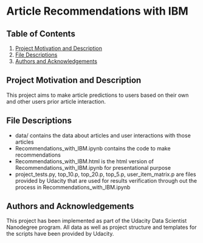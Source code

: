 # Article Recommendations with IBM

## Table of Contents
1. [Project Motivation and Description](#Project-Motivation)
2. [File Descriptions](#File-Descriptions)
3. [Authors and Acknowledgements](#Authors-Acknowledgements)

## Project Motivation and Description <a name="Project-Motivation"></a>
This project aims to make article predictions to users based on their own and other users prior article interaction.

## File Descriptions <a name="File-Descriptions"></a>
* data/ contains the data about articles and user interactions with those articles
* Recommendations_with_IBM.ipynb contains the code to make recommendations
* Recommendations_with_IBM.html is the html version of Recommendations_with_IBM.ipynb for presentational purpose
* project_tests.py, top_10.p, top_20.p, top_5.p, user_item_matrix.p are files provided by Udacity that are used for results verification through out the process in Recommendations_with_IBM.ipynb

## Authors and Acknowledgements <a name="Authors-Acknowledgements"></a>
This project has been implemented as part of the Udacity Data Scientist Nanodegree program. All data as well as project structure and templates for the scripts have been provided by Udacity.
